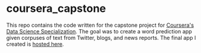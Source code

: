 # coursera_capstone

This repo contains the code written for the capstone project for [Coursera's Data Science Specialization](https://www.coursera.org/specializations/jhu-data-science).  The goal was to create a word prediction app given corpuses of text from Twitter, blogs, and news reports.  The final app I created is [hosted here](https://harric17.shinyapps.io/textpred2/).

